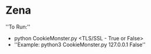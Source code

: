 # Zena

''To Run:''
- python CookieMonster.py <hostname or ip> <TLS/SSL - True or False>
- ''Example: python3 CookieMonster.py 127.0.0.1 False''
